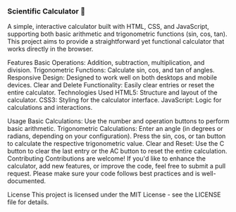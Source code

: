 ### Scientific Calculator 🧮
A simple, interactive calculator built with HTML, CSS, and JavaScript, supporting both basic arithmetic and trigonometric functions (sin, cos, tan). This project aims to provide a straightforward yet functional calculator that works directly in the browser.

Features
Basic Operations: Addition, subtraction, multiplication, and division.
Trigonometric Functions: Calculate sin, cos, and tan of angles.
Responsive Design: Designed to work well on both desktops and mobile devices.
Clear and Delete Functionality: Easily clear entries or reset the entire calculator.
Technologies Used
HTML5: Structure and layout of the calculator.
CSS3: Styling for the calculator interface.
JavaScript: Logic for calculations and interactions.

Usage
Basic Calculations: Use the number and operation buttons to perform basic arithmetic.
Trigonometric Calculations:
Enter an angle (in degrees or radians, depending on your configuration).
Press the sin, cos, or tan button to calculate the respective trigonometric value.
Clear and Reset: Use the C button to clear the last entry or the AC button to reset the entire calculation.
Contributing
Contributions are welcome! If you'd like to enhance the calculator, add new features, or improve the code, feel free to submit a pull request. Please make sure your code follows best practices and is well-documented.

License
This project is licensed under the MIT License - see the LICENSE file for details.
